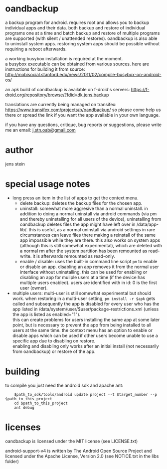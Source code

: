 oandbackup
=======
a backup program for android. requires root and allows you to backup individual apps and their data.
both backup and restore of individual programs one at a time and batch backup and restore of multiple programs are supported (with silent / unattended restores). oandbackup is also able to uninstall system apps.
restoring system apps should be possible without requiring a reboot afterwards.

a working busybox installation is required at the moment.   
a busybox executable can be obtained from various sources. here are instructions for building it from source: http://mobisocial.stanford.edu/news/2011/02/compile-busybox-on-android-os/   

an apk build of oandbackup is available on f-droid's servers: https://f-droid.org/repository/browse/?fdid=dk.jens.backup

translations are currently being managed on transifex: https://www.transifex.com/projects/p/oandbackup/
so please come help us there or spread the link if you want the app available in your own language.

if you have any questions, critique, bug reports or suggestions, please write me an email: j.stn.oab@gmail.com 

author
======
jens stein

special usage notes
===========
 * long press an item in the list of apps to get the context menu. 
   * delete backup: deletes the backup files for the chosen app.
   * uninstall: somewhat more aggresive than a normal uninstall. in addition to doing a normal uninstall via android commands (via pm and thereby uninstalling for all users of the device), uninstalling from oandbackup deletes files the app might have left over in /data/app-lib/. this is useful, as a normal uninstall via android settings in rare circumstances can leave files there making a reinstall of the same app impossible while they are there.
   this also works on system apps (although this is still somewhat experimental), which are deleted with a normal rm after the system partition has been remounted as read-write. it is afterwards remounted as read-only.
   * enable / disable: uses the built-in command line script `pm` to enable or disable an app. disabling an app removes it from the normal user interface without uninstalling. this can be used for enabling or disabling an app for muliple users at a time (if the device has multiple users enabled). users are identified with in id: 0 is the first user (owner).
 * multiple users: multi-user is still somewhat experimental but should work. when restoring in a multi-user setting, `pm install -r $apk` gets called and subsequently the app is disabled for every user who has the app listed in /data/system/user/$user/package-restrictions.xml (unless the app is listed as enabled="1").   
this can create problems for users installing the same app at some later point, but is necessary to prevent the app from being installed to all users at the same time. the context menu has an option to enable or disable apps which can be used if other users become unable to use a specific app due to disabling on restore.   
enabling and disabling only works after an initial install (not necessarily from oandbackup) or restore of the app.

building
========
to compile you just need the android sdk and apache ant:
```
    $path_to_sdk/tools/android update project --t $target_number --p $path_to_this_project
    cd $path_to_this_project
    ant debug 
```

licenses
=======
oandbackup is licensed under the MIT license (see LICENSE.txt)

android-support-v4 is written by The Android Open Source Project and licensed under the Apache License, Version 2.0 (see NOTICE.txt in the libs folder)
